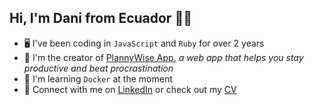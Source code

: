 

<!--
**danifromecuador/danifromecuador** is a ✨ _special_ ✨ repository because its `README.md` (this file) appears on your GitHub profile.

Here are some ideas to get you started:

- 🔭 I’m currently working on ...
- 🌱 I’m currently learning ...
- 👯 I’m looking to collaborate on ...
- 🤔 I’m looking for help with ...
- 💬 Ask me about ...
- 📫 How to reach me: ...
- 😄 Pronouns: ...
- ⚡ Fun fact: ...
-->
## Hi, I'm Dani from Ecuador 👋👋
- 🖥️ I've been coding in `JavaScript` and `Ruby` for over 2 years
- 🍅 I'm the creator of [PlannyWise App](https://plannywise.onrender.com/), _a web app that helps you stay productive and beat procrastination_
- 🧠 I'm learning `Docker` at the moment
- 👀 Connect with me on [LinkedIn](https://www.linkedin.com/in/danifromec/) or check out my [CV](https://docs.google.com/document/d/1X8DjKagIwbEVmdFDKQOtPPxDby2taCNWSk1vRFQkBuM)
